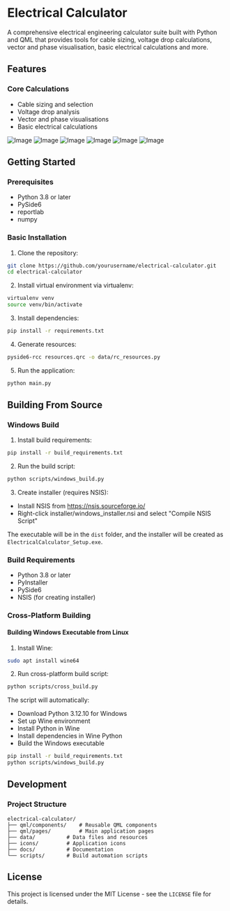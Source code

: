 # Electrical Calculator

A comprehensive electrical engineering calculator suite built with Python and QML that provides tools for cable sizing, voltage drop calculations, vector and phase visualisation, basic electrical calculations and more.

## Features

### Core Calculations
- Cable sizing and selection
- Voltage drop analysis
- Vector and phase visualisations
- Basic electrical calculations

![Image](https://github.com/user-attachments/assets/05602b1e-7efb-4121-9570-d0f214855710)
![Image](https://github.com/user-attachments/assets/d7e5c702-ed8e-47ea-98f3-62b8fbe2faf0)
![Image](https://github.com/user-attachments/assets/a59f2e46-1c77-402b-8ef7-f4e9b468f8f7)
![Image](https://github.com/user-attachments/assets/55df32f7-eb97-4b5a-adcb-7b953f03f7e3)
![Image](https://github.com/user-attachments/assets/2800a40b-3aab-44ba-bc8d-65af5d492782)
![Image](https://github.com/user-attachments/assets/39c85fdb-5829-4b61-9c09-a9daf8dd1aaf)

## Getting Started

### Prerequisites
- Python 3.8 or later
- PySide6
- reportlab
- numpy

### Basic Installation

1. Clone the repository:
```bash
git clone https://github.com/yourusername/electrical-calculator.git
cd electrical-calculator
```

2. Install virtual environment via virtualenv:

```bash
virtualenv venv
source venv/bin/activate
```

3. Install dependencies:
```bash
pip install -r requirements.txt
```

4. Generate resources:
```bash
pyside6-rcc resources.qrc -o data/rc_resources.py
```

5. Run the application:
```bash
python main.py
```

## Building From Source

### Windows Build

1. Install build requirements:
```bash
pip install -r build_requirements.txt
```

2. Run the build script:
```bash
python scripts/windows_build.py
```

3. Create installer (requires NSIS):
- Install NSIS from https://nsis.sourceforge.io/
- Right-click installer/windows_installer.nsi and select "Compile NSIS Script"

The executable will be in the `dist` folder, and the installer will be created as `ElectricalCalculator_Setup.exe`.

### Build Requirements
- Python 3.8 or later
- PyInstaller
- PySide6
- NSIS (for creating installer)

### Cross-Platform Building

#### Building Windows Executable from Linux
1. Install Wine:
```bash
sudo apt install wine64
```

2. Run cross-platform build script:
```bash
python scripts/cross_build.py
```

The script will automatically:
- Download Python 3.12.10 for Windows
- Set up Wine environment
- Install Python in Wine
- Install dependencies in Wine Python
- Build the Windows executable

```bash
pip install -r build_requirements.txt
python scripts/windows_build.py
```

## Development

### Project Structure
```
electrical-calculator/
├── qml/components/    # Reusable QML components
├── qml/pages/         # Main application pages
├── data/          # Data files and resources
├── icons/         # Application icons
├── docs/          # Documentation
└── scripts/       # Build automation scripts
```

## License
This project is licensed under the MIT License - see the `LICENSE` file for details.